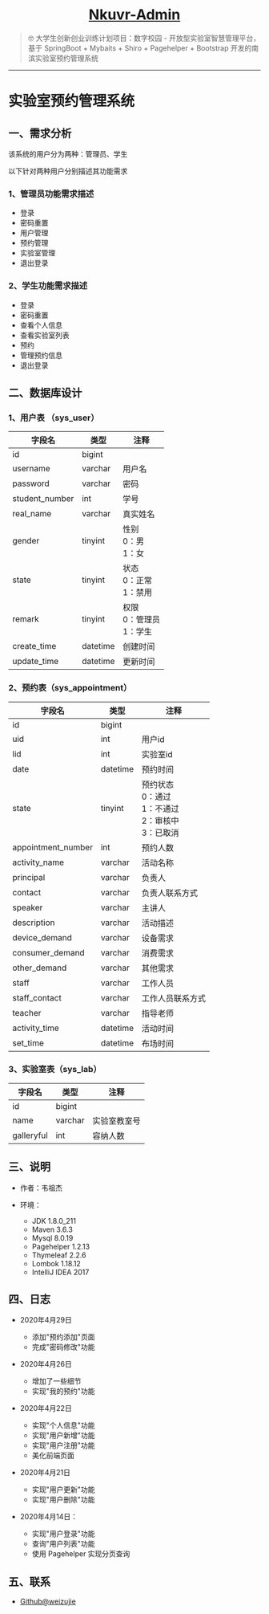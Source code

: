 <h1 align="center"><a href="https://github.com/weizujie/Nkuvr-Admin" target="_blank">Nkuvr-Admin</a></h1>

> :nerd_face: 大学生创新创业训练计划项目：数字校园 - 开放型实验室智慧管理平台，基于 SpringBoot + Mybaits + Shiro + Pagehelper + Bootstrap 开发的南滨实验室预约管理系统

------------------------------


# 实验室预约管理系统

## 一、需求分析

该系统的用户分为两种：管理员、学生

以下针对两种用户分别描述其功能需求

### 1、管理员功能需求描述

- 登录
- 密码重置
- 用户管理
- 预约管理
- 实验室管理
- 退出登录 

### 2、学生功能需求描述

- 登录
- 密码重置
- 查看个人信息
- 查看实验室列表
- 预约
- 管理预约信息
- 退出登录

## 二、数据库设计

### 1、用户表 （sys_user）

| 字段名         | 类型     | 注释                           |
| -------------- | -------- | ------------------------------ |
| id             | bigint   |                                |
| username       | varchar  | 用户名                         |
| password       | varchar  | 密码                           |
| student_number | int      | 学号                           |
| real_name      | varchar  | 真实姓名                       |
| gender         | tinyint  | 性别<br/>0：男<br/>1：女       |
| state          | tinyint  | 状态<br/>0：正常<br/>1：禁用   |
| remark         | tinyint  | 权限<br/>0：管理员<br/>1：学生 |
| create_time    | datetime | 创建时间                       |
| update_time    | datetime | 更新时间                       |



### 2、预约表（sys_appointment）

| 字段名             | 类型     | 注释                                                       |
| ------------------ | -------- | ---------------------------------------------------------- |
| id                 | bigint   |                                                            |
| uid                | int      | 用户id                                                     |
| lid                | int      | 实验室id                                                   |
| date               | datetime | 预约时间                                                   |
| state              | tinyint  | 预约状态<br>0：通过<br>1：不通过<br>2：审核中<br>3：已取消 |
| appointment_number | int      | 预约人数                                                   |
| activity_name      | varchar  | 活动名称                                                   |
| principal          | varchar  | 负责人                                                     |
| contact            | varchar  | 负责人联系方式                                             |
| speaker            | varchar  | 主讲人                                                     |
| description        | varchar  | 活动描述                                                   |
| device_demand      | varchar  | 设备需求                                                   |
| consumer_demand    | varchar  | 消费需求                                                   |
| other_demand       | varchar  | 其他需求                                                   |
| staff              | varchar  | 工作人员                                                   |
| staff_contact      | varchar  | 工作人员联系方式                                           |
| teacher            | varchar  | 指导老师                                                   |
| activity_time      | datetime | 活动时间                                                   |
| set_time           | datetime | 布场时间                                                   |



### 3、实验室表（sys_lab）

| 字段名     | 类型    | 注释         |
| ---------- | ------- | ------------ |
| id         | bigint  |              |
| name       | varchar | 实验室教室号 |
| galleryful | int     | 容纳人数     |




## 三、说明

- 作者：韦祖杰

- 环境：

    - JDK        1.8.0_211
    - Maven      3.6.3
    - Mysql      8.0.19
    - Pagehelper 1.2.13
    - Thymeleaf  2.2.6
    - Lombok     1.18.12
    - IntelliJ IDEA 2017
      

## 四、日志

- 2020年4月29日
    - 添加"预约添加"页面
    - 完成"密码修改"功能

- 2020年4月26日
    - 增加了一些细节
    - 实现"我的预约"功能

- 2020年4月22日
    - 实现"个人信息"功能
    - 实现"用户新增"功能
    - 实现"用户注册"功能
    - 美化前端页面

- 2020年4月21日
    - 实现"用户更新"功能
    - 实现"用户删除"功能

- 2020年4月14日：
    - 实现"用户登录"功能
    - 查询"用户列表"功能
    - 使用 Pagehelper 实现分页查询
    
## 五、联系

- [Github@weizujie](https://github.com/weizujie)
  
